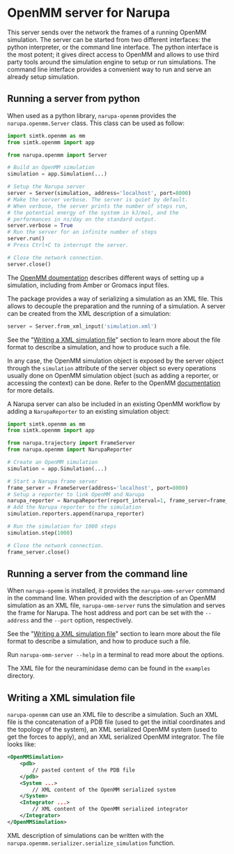 OpenMM server for Narupa
========================

This server sends over the network the frames of a running OpenMM simulation. The server can
be started from two different interfaces: the python interpreter, or the command line interface.
The python interface is the most potent; it gives direct access to OpenMM and allows to use third
party tools around the simulation engine to setup or run simulations. The command line interface
provides a convenient way to run and serve an already setup simulation.

Running a server from python
----------------------------

When used as a python library, `narupa-openmm` provides the
`narupa.openmm.Server` class. This class can be used as follow:

```python
import simtk.openmm as mm
from simtk.openmm import app

from narupa.openmm import Server

# Build an OpenMM simulation
simulation = app.Simulation(...)

# Setup the Narupa server
server = Server(simulation, address='localhost', port=8000)
# Make the server verbose. The server is quiet by default.
# When verbose, the server prints the number of steps run,
# the potential energy of the system in kJ/mol, and the
# performances in ns/day on the standard output.
server.verbose = True
# Run the server for an infinite number of steps
server.run()
# Press Ctrl+C to interrupt the server.

# Close the network connection.
server.close()
```

The [OpenMM doumentation](http://docs.openmm.org/latest/userguide/application.html#running-simulations)
describes different ways of setting up a simulation, including from Amber or Gromacs input files.

The package provides a way of serializing a simulation as an XML file. This allows to decouple the preparation and the
running of a simulation. A server can be created from the XML description of a simulation:

```python
server = Server.from_xml_input('simulation.xml')
```

See the "[Writing a XML simulation file](#writing-a-xml-simulation-file)"
section to learn more about the file format to describe a simulation, and
how to produce such a file.

In any case, the OpenMM simulation object is exposed by the server object through the
`simulation` attribute of the server object so every operations usually done on OpenMM simulation
object (such as adding a reporter, or accessing the context) can be done.
Refer to the OpenMM [documentation](http://openmm.org/documentation.html) for more details.

A Narupa server can also be included in an existing OpenMM workflow by adding
a `NarupaReporter` to an existing simulation object:

```python
import simtk.openmm as mm
from simtk.openmm import app

from narupa.trajectory import FrameServer
from narupa.openmm import NarupaReporter

# Create an OpenMM simulation
simulation = app.Simulation(...)

# Start a Narupa frame server
frame_server = FrameServer(address='localhost', port=8000)
# Setup a reporter to link OpenMM and Narupa
narupa_reporter = NarupaReporter(report_interval=1, frame_server=frame_server)
# Add the Narupa reporter to the simulation
simulation.reporters.append(narupa_reporter)

# Run the simulation for 1000 steps
simulation.step(1000)

# Close the network connection.
frame_server.close()
```

Running a server from the command line
--------------------------------------

When `narupa-opemm` is installed, it provides the `narupa-omm-server`
command in the command line. When provided with the description of an
OpenMM simulation as an XML file, `narupa-omm-server` runs the simulation
and serves the frame for Narupa. The host address and port can be set with
the `--address` and the `--port` option, respectively.

See the "[Writing a XML simulation file](#writing-a-xml-simulation-file)"
section to learn more about the file format to describe a simulation, and
how to produce such a file.

Run `narupa-omm-server --help` in a terminal to read more about the options.

The XML file for the neuraminidase demo can be found in the `examples` directory.

Writing a XML simulation file
-----------------------------

`narupa-openmm` can use an XML file to describe a simulation. Such an XML file is
the concatenation of a PDB file (used to get the initial coordinates and the
topology of the system), an XML serialized OpenMM system (used to get the forces
to apply), and an XML serialized OpenMM integrator. The file looks like:

```xml
<OpenMMSimulation>
    <pdb>
        // pasted content of the PDB file
    </pdb>
    <System ...>
        // XML content of the OpenMM serialized system
    </System>
    <Integrator ...>
        // XML content of the OpenMM serialized integrator
    </Integrator>
</OpenMMSimulation>
```

XML description of simulations can be written with the
`narupa.openmm.serializer.serialize_simulation` function.
